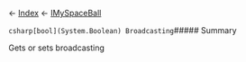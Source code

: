 ← [Index](Api-Index) ← [IMySpaceBall](SpaceEngineers.Game.ModAPI.Ingame.IMySpaceBall)

```csharp[bool](System.Boolean) Broadcasting```##### Summary

Gets or sets broadcasting

